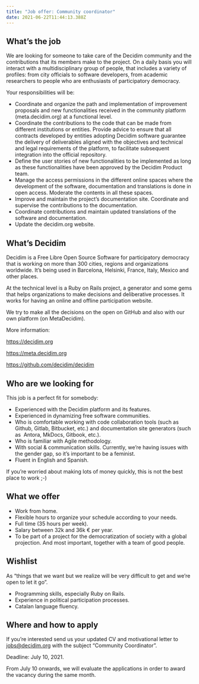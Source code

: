 ```yaml
---
title: "Job offer: Community coordinator"
date: 2021-06-22T11:44:13.388Z
---
```

## What’s the job

We are looking for someone to take care of the Decidim community and the contributions that its members make to the project. On a daily basis you will interact with a multidisciplinary group of people, that includes a variety of profiles: from city officials to software developers, from academic researchers to people who are enthusiasts of participatory democracy.

Your responsibilities will be:

* Coordinate and organize the path and implementation of improvement proposals and new functionalities received in the community platform (meta.decidim.org) at a functional level.
* Coordinate the contributions to the code that can be made from different institutions or entities. Provide advice to ensure that all contracts developed by entities adopting Decidim software guarantee the delivery of deliverables aligned with the objectives and technical and legal requirements of the platform, to facilitate subsequent integration into the official repository.
* Define the user stories of new functionalities to be implemented as long as these functionalities have been approved by the Decidim Product team.
* Manage the access permissions in the different online spaces where the development of the software, documentation and translations is done in open access. Moderate the contents in all these spaces.
* Improve and maintain the project’s documentation site. Coordinate and supervise the contributions to the documentation.
* Coordinate contributions and maintain updated translations of the software and documentation.
* Update the decidim.org website.

## What’s Decidim

Decidim is a Free Libre Open Source Software for participatory democracy that is working on more than 300 cities, regions and organizations worldwide. It’s being used in Barcelona, Helsinki, France, Italy, Mexico and other places.

At the technical level is a Ruby on Rails project, a generator and some gems that helps organizations to make decisions and deliberative processes. It works for having an online and offline participation website.

We try to make all the decisions on the open on GitHub and also with our own platform (on MetaDecidim).

More information:

<https://decidim.org>

<https://meta.decidim.org>

<https://github.com/decidim/decidim>

## Who are we looking for

This job is a perfect fit for somebody:

* Experienced with the Decidim platform and its features.
* Experienced in dynamizing free software communities.
* Who is comfortable working with code collaboration tools (such as Github, Gitlab, Bitbucket, etc.) and documentation site generators (such as  Antora, MkDocs, Gitbook, etc.).
* Who is familiar with Agile methodology.
* With social & communication skills. Currently, we’re having issues with the gender gap, so it’s important to be a feminist.
* Fluent in English and Spanish.

If you’re worried about making lots of money quickly, this is not the best place to work ;-)

## What we offer

* Work from home.
* Flexible hours to organize your schedule according to your needs.
* Full time (35 hours per week).
* Salary between 32k and 36k € per year.
* To be part of a project for the democratization of society with a global projection. And most important, together with a team of good people.

## Wishlist

As “things that we want but we realize will be very difficult to get and we’re open to let it go”.

* Programming skills, especially Ruby on Rails.
* Experience in political participation processes.
* Catalan language fluency.

## Where and how to apply

If you’re interested send us your updated CV and motivational letter to [jobs@decidim.org](mailto:jobs@decidim.org) with the subject “Community Coordinator”. 

Deadline: July 10, 2021. 

From July 10 onwards, we will evaluate the applications in order to award the vacancy during the same month.